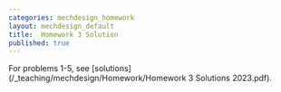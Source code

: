 ```yaml
---
categories: mechdesign_homework
layout: mechdesign_default
title:  Homework 3 Solution
published: true
---
```


For problems 1-5, see [solutions](/_teaching/mechdesign/Homework/Homework 3 Solutions 2023.pdf).
